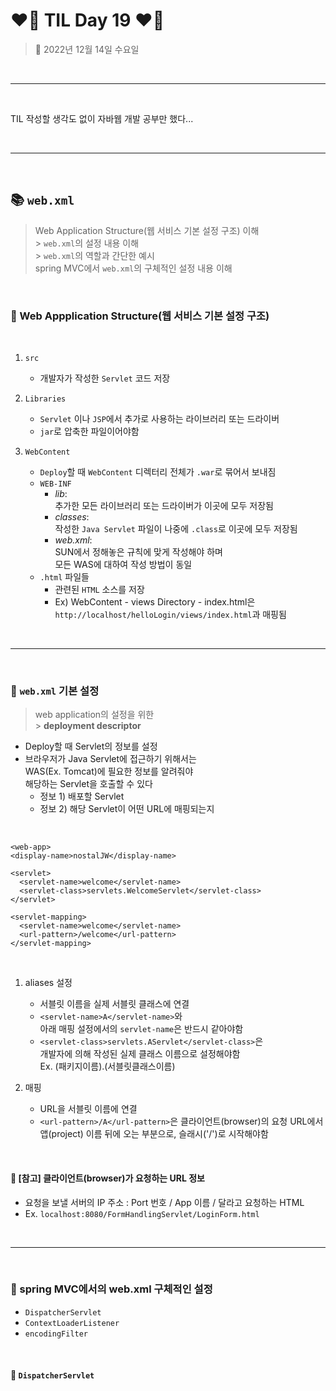 # ❤️‍🔥 TIL Day 19 ❤️‍🔥

> 📆 2022년 12월 14일 수요일

<br>

---

<br>

TIL 작성할 생각도 없이 자바웹 개발 공부만 했다...<br>

<br>

---

<br>

## 📚 `web.xml`

> Web Application Structure(웹 서비스 기본 설정 구조) 이해<br> > `web.xml`의 설정 내용 이해<br> > `web.xml`의 역할과 간단한 예시<br>
> spring MVC에서 `web.xml`의 구체적인 설정 내용 이해

<br>

### 🖤 Web Appplication Structure(웹 서비스 기본 설정 구조)

<br>

1. `src`

   - 개발자가 작성한 `Servlet` 코드 저장

2. `Libraries`

   - `Servlet` 이나 `JSP`에서 추가로 사용하는 라이브러리 또는 드라이버
   - `jar`로 압축한 파일이어야함

3. `WebContent`
   - `Deploy`할 때 `WebContent` 디렉터리 전체가 `.war`로 묶어서 보내짐
   - `WEB-INF`
     - _lib_:<br>추가한 모든 라이브러리 또는 드라이버가 이곳에 모두 저장됨
     - _classes_:<br>작성한 `Java Servlet` 파일이 나중에 `.class`로 이곳에 모두 저장됨
     - _web.xml_:<br>SUN에서 정해놓은 규칙에 맞게 작성해야 하며<br>모든 WAS에 대하여 작성 방법이 동일
   - `.html` 파일들
     - 관련된 `HTML` 소스를 저장
     - Ex) WebContent - views Directory - index.html은<br>`http://localhost/helloLogin/views/index.html`과 매핑됨

<br>

---

<br>

### 🖤 `web.xml` 기본 설정

> web application의 설정을 위한<br> > **deployment descriptor**

- Deploy할 때 Servlet의 정보를 설정
- 브라우저가 Java Servlet에 접근하기 위해서는<br>
  WAS(Ex. Tomcat)에 필요한 정보를 알려줘야<br>
  해당하는 Servlet을 호출할 수 있다
  - 정보 1) 배포할 Servlet
  - 정보 2) 해당 Servlet이 어떤 URL에 매핑되는지

<br>

    <web-app>
    <display-name>nostalJW</display-name>

    <servlet>
      <servlet-name>welcome</servlet-name>
      <servlet-class>servlets.WelcomeServlet</servlet-class>
    </servlet>

    <servlet-mapping>
      <servlet-name>welcome</servlet-name>
      <url-pattern>/welcome</url-pattern>
    </servlet-mapping>

<br>

1. aliases 설정

   - 서블릿 이름을 실제 서블릿 클래스에 연결
   - `<servlet-name>A</servlet-name>`와<br>
     아래 매핑 설정에서의 `servlet-name`은 반드시 같아야함
   - `<servlet-class>servlets.AServlet</servlet-class>`은<br>
     개발자에 의해 작성된 실제 클래스 이름으로 설정해야함<br>
     Ex. (패키지이름).(서블릿클래스이름)

2. 매핑
   - URL을 서블릿 이름에 연결
   - `<url-pattern>/A</url-pattern>`은 클라이언트(browser)의 요청 URL에서 앱(project) 이름 뒤에 오는 부분으로, 슬래시('/')로 시작해야함

<br>

#### 📍 [참고] 클라이언트(browser)가 요청하는 URL 정보

- 요청을 보낼 서버의 IP 주소 : Port 번호 / App 이름 / 달라고 요청하는 HTML
- Ex. `localhost:8080/FormHandlingServlet/LoginForm.html`

<br>

---

<br>

### 🖤 spring MVC에서의 web.xml 구체적인 설정

- `DispatcherServlet`
- `ContextLoaderListener`
- `encodingFilter`

<br>

#### 📍 `DispatcherServlet`

</web-app>
